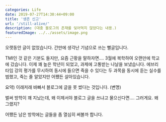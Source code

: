 ```yaml
---
categories: Life
date: 2019-07-27T14:30:44+09:00
title: '생존 신고'
url: '/still-alive/'
description: (대충 블로그의 존재를 잊어먹지 않았다는 내용.)
featuredImage: ../../assets/image.png
---
```


오랫동안 글이 없었습니다. 간만에 생각난 기념으로 쓰는 뻘글입니다.

TMI인 것 같은 기분도 들지만, 요즘 근황을 말하자면.... 3월에 복학하여 오랜만에 학교에 갔습니다. 이제 꽤 높은 학년이 되었고, 과제에 고통받는 나날을 보냈습니다. 에브리타임 강의 평가를 무시하여 동시에 들으면 죽을 수 있다는 두 과목을 동시에 듣는 실수를 범했고, 죽는 줄 알았지만 어쨌든 살아있습니다.

요약) 이래저래 바빠서 블로그에 글을 못 썼다는 것입니다. (변명)

벌써 방학이 꽤 지났는데, 왜 이제서야 블로그 글을 쓰냐고 물으신다면.... 그러게요. 왜 그랬지?

어쨌든 남은 방학에는 글들을 좀 열심히 써볼까 합니다.
